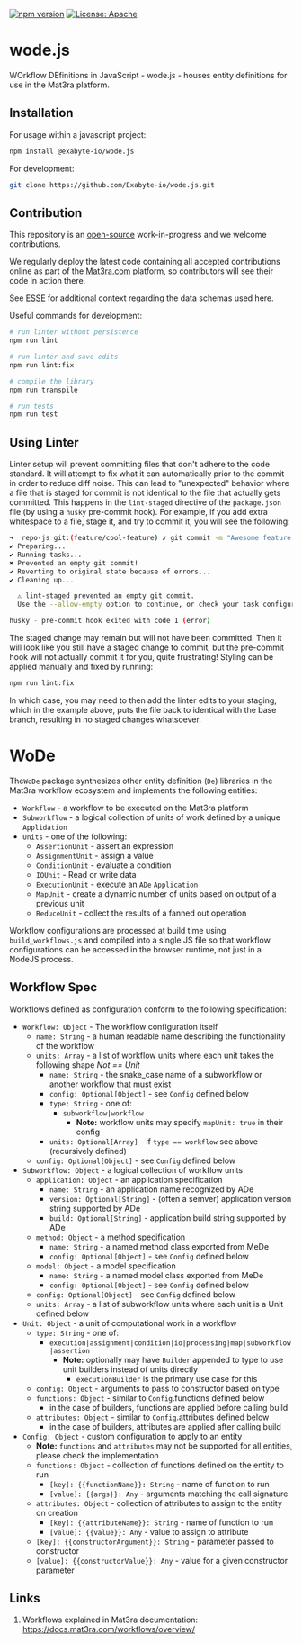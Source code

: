 [![npm version](https://badge.fury.io/js/%40exabyte-io%2Fwode.js.svg)](https://badge.fury.io/js/%40exabyte-io%2Fwode.js)
[![License: Apache](https://img.shields.io/badge/License-Apache-blue.svg)](https://www.apache.org/licenses/LICENSE-2.0)

# wode.js

WOrkflow DEfinitions in JavaScript - wode.js - houses entity definitions for use in the Mat3ra platform.


## Installation

For usage within a javascript project:

```bash
npm install @exabyte-io/wode.js
```

For development:

```bash
git clone https://github.com/Exabyte-io/wode.js.git
```


## Contribution

This repository is an [open-source](LICENSE.md) work-in-progress and we welcome contributions.

We regularly deploy the latest code containing all accepted contributions online as part of the
[Mat3ra.com](https://mat3ra.com) platform, so contributors will see their code in action there.

See [ESSE](https://github.com/Exabyte-io/esse) for additional context regarding the data schemas used here.

Useful commands for development:

```bash
# run linter without persistence
npm run lint

# run linter and save edits
npm run lint:fix

# compile the library
npm run transpile

# run tests
npm run test
```

## Using Linter

Linter setup will prevent committing files that don't adhere to the code standard. It will
attempt to fix what it can automatically prior to the commit in order to reduce diff noise. This can lead to "unexpected" behavior where a
file that is staged for commit is not identical to the file that actually gets committed. This happens
in the `lint-staged` directive of the `package.json` file (by using a `husky` pre-commit hook). For example,
if you add extra whitespace to a file, stage it, and try to commit it, you will see the following:

```bash
➜  repo-js git:(feature/cool-feature) ✗ git commit -m "Awesome feature works great"
✔ Preparing...
✔ Running tasks...
✖ Prevented an empty git commit!
✔ Reverting to original state because of errors...
✔ Cleaning up...

  ⚠ lint-staged prevented an empty git commit.
  Use the --allow-empty option to continue, or check your task configuration

husky - pre-commit hook exited with code 1 (error)
```

The staged change may remain but will not have been committed. Then it will look like you still have a staged
change to commit, but the pre-commit hook will not actually commit it for you, quite frustrating! Styling can
be applied manually and fixed by running:

```bash
npm run lint:fix
```

In which case, you may need to then add the linter edits to your staging, which in the example above, puts the
file back to identical with the base branch, resulting in no staged changes whatsoever.


WoDe
====

The`WoDe` package synthesizes other entity definition (`De`) libraries
in the Mat3ra workflow ecosystem and implements the following entities:

- `Workflow` - a workflow to be executed on the Mat3ra platform
- `Subworkflow` - a logical collection of units of work defined by a unique `Applidation`
- `Units` - one of the following:
  - `AssertionUnit` - assert an expression
  - `AssignmentUnit` - assign a value
  - `ConditionUnit` - evaluate a condition
  - `IOUnit` - Read or write data
  - `ExecutionUnit` - execute an `ADe` `Application`
  - `MapUnit` - create a dynamic number of units based on output of a previous unit
  - `ReduceUnit` - collect the results of a fanned out operation

Workflow configurations are processed at build time using `build_workflows.js` and compiled into
a single JS file so that workflow configurations can be accessed in the browser runtime, not just
in a NodeJS process.


Workflow Spec
-------------

Workflows defined as configuration conform to the following specification:

- `Workflow: Object` - The workflow configuration itself
  - `name: String` - a human readable name describing the functionality of the workflow
  - `units: Array` - a list of workflow units where each unit takes the following shape *Not == Unit*
    - `name: String` - the snake_case name of a subworkflow or another workflow that must exist
    - `config: Optional[Object]` - see `Config` defined below
    - `type: String` - one of:
      - `subworkflow|workflow`
        - **Note:** workflow units may specify `mapUnit: true` in their config
    - `units: Optional[Array]` - if `type == workflow` see above (recursively defined)
  - `config: Optional[Object]` - see `Config` defined below
- `Subworkflow: Object` - a logical collection of workflow units
  - `application: Object` - an application specification
    - `name: String` - an application name recognized by ADe
    - `version: Optional[String]` - (often a semver) application version string supported by ADe
    - `build: Optional[String]` - application build string supported by ADe
  - `method: Object` - a method specification
    - `name: String` - a named method class exported from MeDe
    - `config: Optional[Object]` - see `Config` defined below
  - `model: Object` - a model specification 
    - `name: String` - a named model class exported from MeDe
    - `config: Optional[Object]` - see `Config` defined below
  - `config: Optional[Object]` - see `Config` defined below
  - `units: Array` - a list of subworkflow units where each unit is a Unit defined below
- `Unit: Object` - a unit of computational work in a workflow
  - `type: String` - one of:
    - `execution|assignment|condition|io|processing|map|subworkflow|assertion`
      - **Note:** optionally may have `Builder` appended to type to use unit builders instead of units directly
        - `executionBuilder` is the primary use case for this
  - `config: Object` - arguments to pass to constructor based on type
  - `functions: Object` - similar to `Config`.functions defined below
    - in the case of builders, functions are applied before calling build
  - `attributes: Object` - similar to `Config`.attributes defined below
    - in the case of builders, attributes are applied after calling build
- `Config: Object` - custom configuration to apply to an entity
  - **Note:** `functions` and `attributes` may not be supported for all entities, please check the implementation
  - `functions: Object` - collection of functions defined on the entity to run
    - `[key]: {{functionName}}: String` - name of function to run
    - `[value]: {{args}}: Any` - arguments matching the call signature
  - `attributes: Object` - collection of attributes to assign to the entity on creation
    - `[key]: {{attributeName}}: String` - name of function to run
    - `[value]: {{value}}: Any` - value to assign to attribute
  - `[key]: {{constructorArgument}}: String` - parameter passed to constructor
  - `[value]: {{constructorValue}}: Any` - value for a given constructor parameter

## Links

1. Workflows explained in Mat3ra documentation: https://docs.mat3ra.com/workflows/overview/
